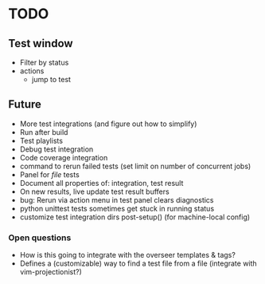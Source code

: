 # TODO

## Test window

- Filter by status
- actions
  - jump to test

## Future

- More test integrations (and figure out how to simplify)
- Run after build
- Test playlists
- Debug test integration
- Code coverage integration
- command to rerun failed tests (set limit on number of concurrent jobs)
- Panel for _file_ tests
- Document all properties of: integration, test result
- On new results, live update test result buffers
- bug: Rerun via action menu in test panel clears diagnostics
- python unittest tests sometimes get stuck in running status
- customize test integration dirs post-setup() (for machine-local config)

### Open questions

- How is this going to integrate with the overseer templates & tags?
- Defines a (customizable) way to find a test file from a file (integrate with vim-projectionist?)
